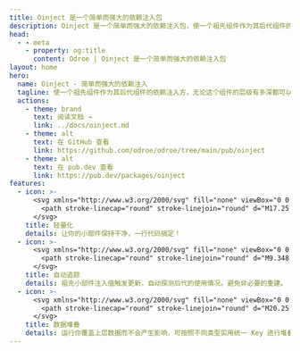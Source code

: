 ```yaml
---
title: Oinject 是一个简单而强大的依赖注入包
description: Oinject 是一个简单而强大的依赖注入包，使一个祖先组件作为其后代组件的依赖注入方，无论这个组件的层级有多深都可以注入成功，只要他们处于同一条组件链上。
head:
  - - meta
    - property: og:title
      content: Odroe | Oinject 是一个简单而强大的依赖注入包
layout: home
hero:
  name: Oinject - 简单而强大的依赖注入
  tagline: 使一个祖先组件作为其后代组件的依赖注入方，无论这个组件的层级有多深都可以注入成功。
  actions:
    - theme: brand
      text: 阅读文档 →
      link: ../docs/oinject.md
    - theme: alt
      text: 在 GitHub 查看
      link: https://github.com/odroe/odroe/tree/main/pub/oinject
    - theme: alt
      text: 在 pub.dev 查看
      link: https://pub.dev/packages/oinject
features:
  - icon: >-
      <svg xmlns="http://www.w3.org/2000/svg" fill="none" viewBox="0 0 24 24" stroke-width="1.5" stroke="currentColor" class="size-6">
        <path stroke-linecap="round" stroke-linejoin="round" d="M17.25 6.75 22.5 12l-5.25 5.25m-10.5 0L1.5 12l5.25-5.25m7.5-3-4.5 16.5" />
      </svg>
    title: 轻量化
    details: 让你的小部件保持干净，一行代码搞定！
  - icon: >-
      <svg xmlns="http://www.w3.org/2000/svg" fill="none" viewBox="0 0 24 24" stroke-width="1.5" stroke="currentColor" class="size-6">
        <path stroke-linecap="round" stroke-linejoin="round" d="M9.348 14.652a3.75 3.75 0 0 1 0-5.304m5.304 0a3.75 3.75 0 0 1 0 5.304m-7.425 2.121a6.75 6.75 0 0 1 0-9.546m9.546 0a6.75 6.75 0 0 1 0 9.546M5.106 18.894c-3.808-3.807-3.808-9.98 0-13.788m13.788 0c3.808 3.807 3.808 9.98 0 13.788M12 12h.008v.008H12V12Zm.375 0a.375.375 0 1 1-.75 0 .375.375 0 0 1 .75 0Z" />
      </svg>
    title: 自动追踪
    details: 祖先小部件注入值触发更新，自动探测后代的使用情况。避免非必要的重建。
  - icon: >-
      <svg xmlns="http://www.w3.org/2000/svg" fill="none" viewBox="0 0 24 24" stroke-width="1.5" stroke="currentColor" class="size-6">
        <path stroke-linecap="round" stroke-linejoin="round" d="M20.25 6.375c0 2.278-3.694 4.125-8.25 4.125S3.75 8.653 3.75 6.375m16.5 0c0-2.278-3.694-4.125-8.25-4.125S3.75 4.097 3.75 6.375m16.5 0v11.25c0 2.278-3.694 4.125-8.25 4.125s-8.25-1.847-8.25-4.125V6.375m16.5 0v3.75m-16.5-3.75v3.75m16.5 0v3.75C20.25 16.153 16.556 18 12 18s-8.25-1.847-8.25-4.125v-3.75m16.5 0c0 2.278-3.694 4.125-8.25 4.125s-8.25-1.847-8.25-4.125" />
      </svg>
    title: 数据堆叠
    details: 运行你覆盖上层数据而不会产生影响，可按照不同类型实用统一 Key 进行堆叠数据。
---
```


